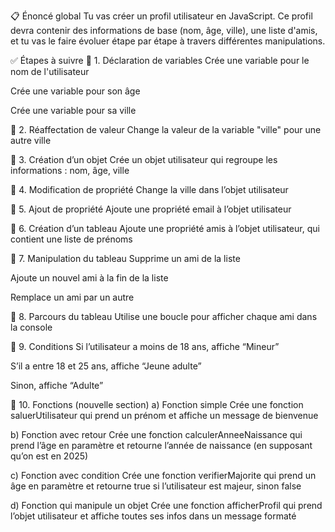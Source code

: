 📋 Énoncé global
Tu vas créer un profil utilisateur en JavaScript. Ce profil devra contenir des informations de base (nom, âge, ville), une liste d'amis, et tu vas le faire évoluer étape par étape à travers différentes manipulations.

✅ Étapes à suivre
🔹 1. Déclaration de variables
Crée une variable pour le nom de l'utilisateur

Crée une variable pour son âge

Crée une variable pour sa ville

🔹 2. Réaffectation de valeur
Change la valeur de la variable "ville" pour une autre ville

🔹 3. Création d’un objet
Crée un objet utilisateur qui regroupe les informations : nom, âge, ville

🔹 4. Modification de propriété
Change la ville dans l’objet utilisateur

🔹 5. Ajout de propriété
Ajoute une propriété email à l’objet utilisateur

🔹 6. Création d’un tableau
Ajoute une propriété amis à l’objet utilisateur, qui contient une liste de prénoms

🔹 7. Manipulation du tableau
Supprime un ami de la liste

Ajoute un nouvel ami à la fin de la liste

Remplace un ami par un autre

🔹 8. Parcours du tableau
Utilise une boucle pour afficher chaque ami dans la console

🔹 9. Conditions
Si l’utilisateur a moins de 18 ans, affiche “Mineur”

S’il a entre 18 et 25 ans, affiche “Jeune adulte”

Sinon, affiche “Adulte”

🔹 10. Fonctions (nouvelle section)
a) Fonction simple
Crée une fonction saluerUtilisateur qui prend un prénom et affiche un message de bienvenue

b) Fonction avec retour
Crée une fonction calculerAnneeNaissance qui prend l’âge en paramètre et retourne l’année de naissance (en supposant qu’on est en 2025)

c) Fonction avec condition
Crée une fonction verifierMajorite qui prend un âge en paramètre et retourne true si l’utilisateur est majeur, sinon false

d) Fonction qui manipule un objet
Crée une fonction afficherProfil qui prend l’objet utilisateur et affiche toutes ses infos dans un message formaté